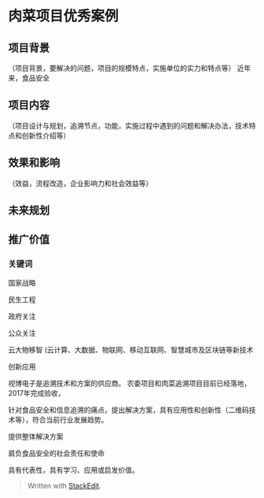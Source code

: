 
# 肉菜项目优秀案例

## 项目背景

（项目背景，要解决的问题，项目的规模特点，实施单位的实力和特点等）
 近年来，食品安全




##  项目内容
（项目设计与规划，追溯节点，功能，实施过程中遇到的问题和解决办法，技术特点和创新性介绍等）







## 效果和影响
（效益，流程改造，企业影响力和社会效益等）


## 未来规划



## 推广价值



### 关键词

国家战略

民生工程

政府关注

公众关注

云大物移智 (云计算、大数据、物联网、移动互联网、智慧城市及区块链等新技术

创新应用

视博电子是追溯技术和方案的供应商。
农委项目和肉菜追溯项目目前已经落地，2017年完成验收，

针对食品安全和信息追溯的痛点，提出解决方案，具有应用性和创新性（二维码技术等），符合当前行业发展趋势。

提供整体解决方案

肩负食品安全的社会责任和使命


具有代表性，具有学习、应用或启发价值。

> Written with [StackEdit](https://stackedit.io/).
<!--stackedit_data:
eyJoaXN0b3J5IjpbLTE2MjY5MTAzNF19
-->
